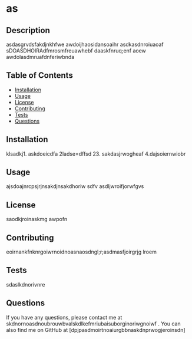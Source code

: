
# as
## Description
asdasgrvdsfakdjnkhfwe  awdoijhaosidansoaihr asdkasdnroiuaoaf sDOASDHOIRAdfmrosmfreuawhebf daaskfnruq;enf aoew awdolasdmruafdnferiwbnda
## Table of Contents
- [Installation](#installation)
- [Usage](#usage)
- [License](#license)
- [Contributing](#contributing)
- [Tests](#tests)
- [Questions](#questions)
## Installation
klsadkj1. askdoeicdfa 2ladse=dffsd 23. sakdasjrwogheaf 4.dajsoiernwiobr
## Usage
ajsdoajnrcpsjrjnsakdjnsakdhoriw sdfv   asdljwroifjorwfgvs
## License
saodkjroinaskmg awpofn
## Contributing
eoirnankfnknrgoiwrnoidnoasnaosdngl;r;asdmasfjoirgrjg lroem 
## Tests
sdaslkdnorivnre
## Questions
If you have any questions, please contact me at skdnornoasdnoubrouwbvalskdlkefmriubaisuborginoriwgnoiwf . You can also find me on GitHub at [dpjpasdmoirtnoaiurgbbnaskdnprwogjeroinsdn]

